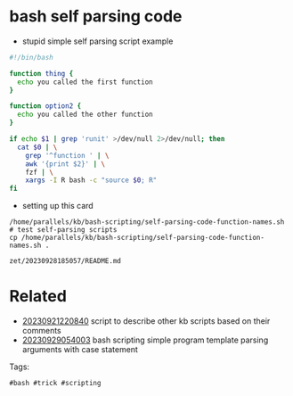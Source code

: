 # bash self parsing code

- stupid simple self parsing script example
```bash
#!/bin/bash

function thing {
  echo you called the first function
}

function option2 {
  echo you called the other function
}

if echo $1 | grep 'runit' >/dev/null 2>/dev/null; then
  cat $0 | \
    grep '^function ' | \
    awk '{print $2}' | \
    fzf | \
    xargs -I R bash -c "source $0; R"
fi


```

- setting up this card
```
/home/parallels/kb/bash-scripting/self-parsing-code-function-names.sh # test self-parsing scripts
cp /home/parallels/kb/bash-scripting/self-parsing-code-function-names.sh .
```

` zet/20230928185057/README.md `

# Related

- [20230921220840](/zet/20230921220840/README.md) script to describe other kb scripts based on their comments
- [20230929054003](/zet/20230929054003/README.md) bash scripting simple program template parsing arguments with case statement

Tags:

    #bash #trick #scripting
